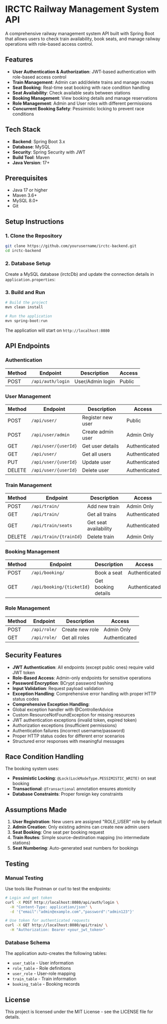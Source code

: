 # IRCTC Railway Management System API

A comprehensive railway management system API built with Spring Boot that allows users to check train availability, book seats, and manage railway operations with role-based access control.

## Features

- **User Authentication & Authorization**: JWT-based authentication with role-based access control
- **Train Management**: Admin can add/delete trains and manage routes
- **Seat Booking**: Real-time seat booking with race condition handling
- **Seat Availability**: Check available seats between stations
- **Booking Management**: View booking details and manage reservations
- **Role Management**: Admin and User roles with different permissions
- **Concurrent Booking Safety**: Pessimistic locking to prevent race conditions

## Tech Stack

- **Backend**: Spring Boot 3.x
- **Database**: MySQL
- **Security**: Spring Security with JWT
- **Build Tool**: Maven
- **Java Version**: 17+

## Prerequisites

- Java 17 or higher
- Maven 3.6+
- MySQL 8.0+
- Git

## Setup Instructions

### 1. Clone the Repository
```bash
git clone https://github.com/yourusername/irctc-backend.git
cd irctc-backend
```

### 2. Database Setup
Create a MySQL database (irctcDb) and update the connection details in `application.properties`:

### 3. Build and Run
```bash
# Build the project
mvn clean install

# Run the application
mvn spring-boot:run
```

The application will start on `http://localhost:8080`

## API Endpoints

### Authentication
| Method | Endpoint | Description | Access |
|--------|----------|-------------|--------|
| POST | `/api/auth/login` | User/Admin login | Public |

### User Management
| Method | Endpoint | Description | Access |
|--------|----------|-------------|--------|
| POST | `/api/user/` | Register new user | Public |
| POST | `/api/user/admin` | Create admin user | Admin Only |
| GET | `/api/user/{userId}` | Get user details | Authenticated |
| GET | `/api/user/` | Get all users | Authenticated |
| PUT | `/api/user/{userId}` | Update user | Authenticated |
| DELETE | `/api/user/{userId}` | Delete user | Authenticated |

### Train Management
| Method | Endpoint | Description | Access |
|--------|----------|-------------|--------|
| POST | `/api/train/` | Add new train | Admin Only |
| GET | `/api/train/` | Get all trains | Authenticated |
| GET | `/api/train/seats` | Get seat availability | Authenticated |
| DELETE | `/api/train/{trainId}` | Delete train | Admin Only |

### Booking Management
| Method | Endpoint | Description | Access |
|--------|----------|-------------|--------|
| POST | `/api/booking/` | Book a seat | Authenticated |
| GET | `/api/booking/{ticketId}` | Get booking details | Authenticated |

### Role Management
| Method | Endpoint | Description | Access |
|--------|----------|-------------|--------|
| POST | `/api/role/` | Create new role | Admin Only |
| GET | `/api/role/` | Get all roles | Authenticated |


## Security Features

- **JWT Authentication**: All endpoints (except public ones) require valid JWT token
- **Role-Based Access**: Admin-only endpoints for sensitive operations
- **Password Encryption**: BCrypt password hashing
- **Input Validation**: Request payload validation
- **Exception Handling**: Comprehensive error handling with proper HTTP status codes
- **Comprehensive Exception Handling**:
 - Global exception handler with @ControllerAdvice
 - Custom ResourceNotFoundException for missing resources
 - JWT authentication exceptions (invalid token, expired token)
 - Authorization exceptions (insufficient permissions)
 - Authentication failures (incorrect username/password)
 - Proper HTTP status codes for different error scenarios
 - Structured error responses with meaningful messages

## Race Condition Handling

The booking system uses:
- **Pessimistic Locking**: `@Lock(LockModeType.PESSIMISTIC_WRITE)` on seat booking
- **Transactional**: `@Transactional` annotation ensures atomicity
- **Database Constraints**: Proper foreign key constraints


## Assumptions Made

1. **User Registration**: New users are assigned "ROLE_USER" role by default
2. **Admin Creation**: Only existing admins can create new admin users
3. **Seat Booking**: One seat per booking request
4. **Train Routes**: Simple source-destination mapping (no intermediate stations)
5. **Seat Numbering**: Auto-generated seat numbers for bookings

## Testing

### Manual Testing
Use tools like Postman or curl to test the endpoints:

```bash
# Login and get token
curl -X POST http://localhost:8080/api/auth/login \
  -H "Content-Type: application/json" \
  -d '{"email":"admin@example.com","password":"admin123"}'

# Use token for authenticated requests
curl -X GET http://localhost:8080/api/train/ \
  -H "Authorization: Bearer <your_jwt_token>"
```

### Database Schema
The application auto-creates the following tables:
- `user_table` - User information
- `role_table` - Role definitions
- `user_role` - User-role mapping
- `train_table` - Train information
- `booking_table` - Booking records


## License

This project is licensed under the MIT License - see the LICENSE file for details.
